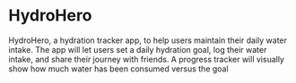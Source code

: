 # HydroHero
HydroHero, a hydration tracker app, to help users maintain their daily water intake. The app will let users set a daily hydration goal, log their water intake, and share their journey with friends. A progress tracker will visually show how much water has been consumed versus the goal
